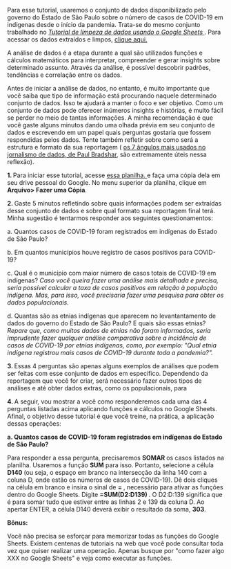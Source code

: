 Para esse tutorial, usaremos o conjunto de dados disponibilizado pelo governo do Estado de São Paulo sobre o número de casos de COVID-19 em indígenas desde o início da pandemia. Trata-se do mesmo conjunto trabalhado no <i> <a href="https://github.com/biafarrugia/Jornalismo_de_Dados_FAAP/blob/main/Tutorial%20de%20limpeza%20de%20dados%20usando%20o%20Google%20Sheets.md"> Tutorial de limpeza de dados usando o Google Sheets </a> </i>. Para acessar os dados extraídos e limpos, <a href="https://docs.google.com/spreadsheets/d/1qPqoMIhYfk6YM20AlMv5-TRyHJ75x2pGCJSZKlWCCU4/edit?usp=sharing"> clique aqui. </a> 
<p> A análise de dados é a etapa durante a qual são utilizados funções e cálculos matemáticos para interpretar, compreender e gerar insights sobre determinado assunto. Através da análise, é possível descobrir padrões, tendências e correlação entre os dados. 
<p> Antes de iniciar a análise de dados, no entanto, é muito importante que você saiba que tipo de informação está procurando naquele determinado conjunto de dados. Isso te ajudará a manter o foco e ser objetivo. Como um conjunto de dados pode oferecer inúmeros insights e histórias, é muito fácil se perder no meio de tantas informações. A minha recomendação é que você gaste alguns minutos dando uma olhada prévia em seu conjunto de dados e escrevendo em um papel quais perguntas gostaria que fossem respondidas pelos dados. Tente também refletir sobre como será a estrutura e formato da sua reportagem ( <a href="https://onlinejournalismblog.com/2021/06/08/os-angulos-mais-usados-por-jornalistas-para-contar-historias-com-dados/"> os 7 ângulos mais usados no jornalismo de dados, de Paul Bradshar</a>, são extremamente úteis nessa reflexão). 
<p> <b> 1. </b> Para iniciar esse tutorial, acesse <a href="https://docs.google.com/spreadsheets/d/1qPqoMIhYfk6YM20AlMv5-TRyHJ75x2pGCJSZKlWCCU4/edit?usp=sharing"> essa planilha. </a> e  faça uma cópia dela em seu drive pessoal do Google. No menu superior da planilha, clique em <b> Arquivo> Fazer uma Cópia</b>.
<p> <b> 2. </b> Gaste 5 minutos refletindo sobre quais informações podem ser extraídas desse conjunto de dados e sobre qual formato sua reportagem final terá. Minha sugestão é tentarmos responder aos seguintes questionamentos: 
  <p> a. Quantos casos de COVID-19 foram registrados em indígenas do Estado de São Paulo?
  <p> b. Em quantos municípios houve registro de casos positivos para COVID-19?
  <p> c. Qual é o município com maior número de casos totais de COVID-19 em indígenas? <i> Caso você queira fazer uma análise mais detalhada e precisa, seria possível calcular a taxa de casos positivos em relação à população indígena. Mas, para isso, você precisaria fazer uma pesquisa para obter os dados populacionais. </i>
  <p> d. Quantas são as etnias indígenas que aparecem no levantantamento de dados do governo do Estado de São Paulo? E quais são essas etnias? <i> Repare que, como muitos dados de etnias não foram informados, seria imprudente fazer qualquer análise comparativa sobre a incidência de casos de COVID-19 por etnias indígenas, como, por exemplo: "Qual etnia indígena registrou mais casos de COVID-19 durante toda a pandemia?". </i>
<p> <b> 3. </b>  Essas 4 perguntas são apenas alguns exemplos de análises que podem ser feitas com esse conjunto de dados em específico. Dependendo da reportagem que você for criar, será necessário fazer outros tipos de análises e até obter dados extras, como os populacionais, para 
<p> <b> 4. </b> A seguir, vou mostrar a você como responderemos cada uma das 4 perguntas listadas acima aplicando funções e cálculos no Google Sheets. Afinal, o objetivo desse tutorial é que você treine, na prática, a aplicação dessas operações:
   <p> <b> a. Quantos casos de COVID-19 foram registrados em indígenas do Estado de São Paulo? </b>
<p> Para responder a essa pergunta, precisaremos <b> SOMAR </b> os casos listados na planilha. Usaremos a função <b> SUM</b> para isso. Portanto, selecione a célula <b> D140 </b> (ou seja, o espaço em branco na intersecção da linha 140 com a coluna D, onde estão os números de casos de COVID-19). Dê dois cliques na célula em branco e insira o sinal de <b> = </b>, necessário para ativar as funções dentro do Google Sheets. Digite <b> =SUM(D2:D139) </b>. O D2:D:139 significa que é para somar tudo que estiver entre as linhas 2 e 139 da coluna D. Ao apertar ENTER, a célula D140 deverá exibir o resultado da soma, <b> 303</b>.
   
<p> <b> Bônus:</b>
<p> Você não precisa se esforçar para memorizar todas as funções do Google Sheets. Existem centenas de tutoriais na web que você pode consultar toda vez que quiser realizar uma operação. Apenas busque por "como fazer algo XXX no Google Sheets" e veja como executar as funções.

